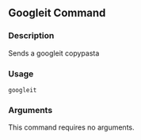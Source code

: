 ## Googleit Command

### Description

Sends a googleit copypasta

### Usage

`googleit`

### Arguments

This command requires no arguments.